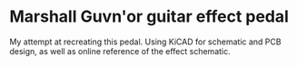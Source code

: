 # Marshall Guvn'or guitar effect pedal

My attempt at recreating this pedal. Using KiCAD for schematic and PCB design, as well as online reference of the effect schematic.
